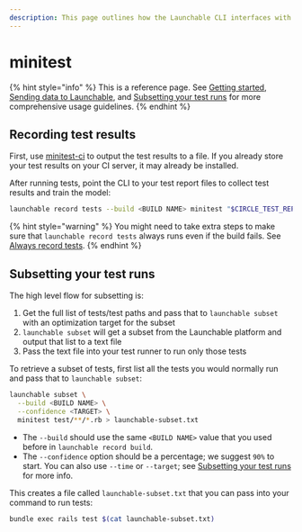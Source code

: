 ```yaml
---
description: This page outlines how the Launchable CLI interfaces with minitest.
---
```


# minitest

{% hint style="info" %}
This is a reference page. See [Getting started](../../getting-started.md), [Sending data to Launchable](../../sending-data-to-launchable/), and [Subsetting your test runs](../../features/predictive-test-selection/subsetting-your-test-runs.md) for more comprehensive usage guidelines.
{% endhint %}

## Recording test results

First, use [minitest-ci](https://github.com/circleci/minitest-ci) to output the test results to a file. If you already store your test results on your CI server, it may already be installed.

After running tests, point the CLI to your test report files to collect test results and train the model:

```bash
launchable record tests --build <BUILD NAME> minitest "$CIRCLE_TEST_REPORTS/reports"
```

{% hint style="warning" %}
You might need to take extra steps to make sure that `launchable record tests` always runs even if the build fails. See [Always record tests](../../sending-data-to-launchable/ensuring-record-tests-always-runs.md).
{% endhint %}

## Subsetting your test runs

The high level flow for subsetting is:

1. Get the full list of tests/test paths and pass that to `launchable subset` with an optimization target for the subset
2. `launchable subset` will get a subset from the Launchable platform and output that list to a text file
3. Pass the text file into your test runner to run only those tests

To retrieve a subset of tests, first list all the tests you would normally run and pass that to `launchable subset`:

```bash
launchable subset \
  --build <BUILD NAME> \
  --confidence <TARGET> \
  minitest test/**/*.rb > launchable-subset.txt
```

* The `--build` should use the same `<BUILD NAME>` value that you used before in `launchable record build`.
* The `--confidence` option should be a percentage; we suggest `90%` to start. You can also use `--time` or `--target`; see [Subsetting your test runs](../../features/predictive-test-selection/subsetting-your-test-runs.md) for more info.

This creates a file called `launchable-subset.txt` that you can pass into your command to run tests:

```bash
bundle exec rails test $(cat launchable-subset.txt)
```
